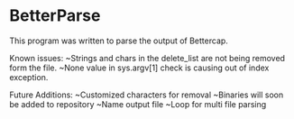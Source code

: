 # BetterParse
This program was written to parse the output of Bettercap. 

Known issues:
~Strings and chars in the delete_list are not being removed form the file. 
~None value in sys.argv[1] check is causing out of index exception. 

Future Additions:
~Customized characters for removal
~Binaries will soon be added to repository
~Name output file
~Loop for multi file parsing
